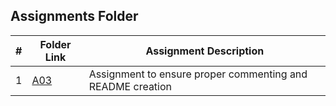 ##  Assignments Folder

|   #   | Folder Link | Assignment Description |
| :---: | ----------- | ---------------------- |
|    1  | [A03](https://github.com/Jarette/3013--Algorithms--Greene/tree/main/Assignment/A03)| Assignment to ensure proper commenting and README creation|
